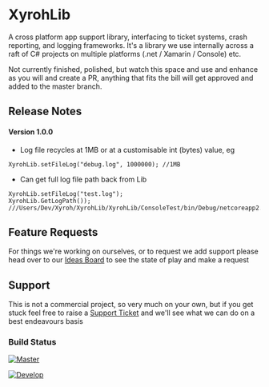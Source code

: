 # XyrohLib
A cross platform app support library, interfacing to ticket systems, crash reporting, and logging frameworks.  It's a library we use internally across a raft of C# projects on multiple platforms (.net / Xamarin / Console) etc.

Not currently finished, polished, but watch this space and use and enhance as you will and create a PR, anything that fits the bill will get approved and added to the master branch.

## Release Notes

#### Version 1.0.0
* Log file recycles at 1MB or at a customisable int (bytes) value, eg

```
XyrohLib.setFileLog("debug.log", 1000000); //1MB
```
* Can get full log file path back from Lib

```
XyrohLib.setFileLog("test.log");
XyrohLib.GetLogPath()); ///Users/Dev/Xyroh/XyrohLib/XyrohLib/ConsoleTest/bin/Debug/netcoreapp2.0/test.log
```


## Feature Requests
For things we're working on ourselves, or to request we add support please head over to our [Ideas Board](https://xyroh.atlassian.net/servicedesk/customer/portal/2/topic/46876d1c-e6a6-4fbb-8234-371c3259fecb/article/6488195) to see the state of play and make a request

## Support
This is not a commercial project, so very much on your own, but if you get stuck feel free to raise a [Support Ticket](https://xyroh.atlassian.net/servicedesk/customer/portal/2/topic/46876d1c-e6a6-4fbb-8234-371c3259fecb) and we'll see what we can do on a best endeavours basis

### Build Status
[![Master](https://xyroh.visualstudio.com/Xyroh%20Build%20Projects/_apis/build/status/Xyroh.XyrohLib?branchName=master)](https://xyroh.visualstudio.com/Xyroh%20Build%20Projects/_build/latest?definitionId=12&branchName=master)

[![Develop](https://xyroh.visualstudio.com/Xyroh%20Build%20Projects/_apis/build/status/Xyroh.XyrohLib?branchName=develop)](https://xyroh.visualstudio.com/Xyroh%20Build%20Projects/_build/latest?definitionId=12&branchName=develop)
